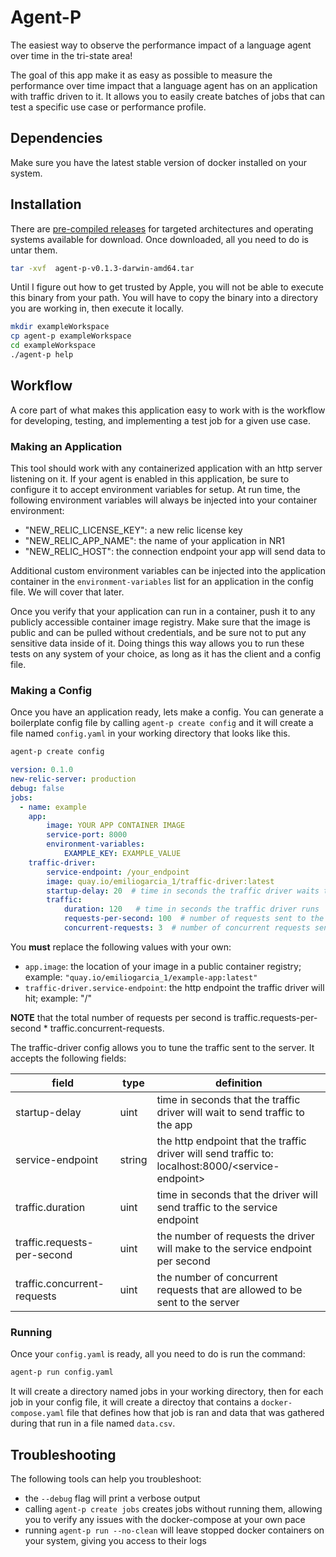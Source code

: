 # Agent-P

The easiest way to observe the performance impact of a language agent over time in the tri-state area!

The goal of this app make it as easy as possible to measure the performance over time impact that a language agent has on an application with traffic driven to it. It allows you to easily create batches of jobs that can test a specific use case or performance profile.

## Dependencies

Make sure you have the latest stable version of docker installed on your system.

## Installation

There are [pre-compiled releases](https://github.com/iamemilio/agent-p/releases) for targeted architectures and operating systems available for download. Once downloaded, all you need to do is untar them.

```sh
tar -xvf  agent-p-v0.1.3-darwin-amd64.tar
```

Until I figure out how to get trusted by Apple, you will not be able to execute this binary from your path. You will have to copy the binary into a directory you are working in, then execute it locally.

```sh
mkdir exampleWorkspace
cp agent-p exampleWorkspace
cd exampleWorkspace
./agent-p help
```

## Workflow

A core part of what makes this application easy to work with is the workflow for developing, testing, and implementing a test job for a given use case.

### Making an Application

This tool should work with any containerized application with an http server listening on it. If your agent is enabled in this application, be sure to configure it to accept environment variables for setup. At run time, the following environment variables will always be injected into your container environment:

- "NEW_RELIC_LICENSE_KEY": a new relic license key
- "NEW_RELIC_APP_NAME": the name of your application in NR1
- "NEW_RELIC_HOST": the connection endpoint your app will send data to

Additional custom environment variables can be injected into the application container in the `environment-variables` list for an application in the config file. We will cover that later.

Once you verify that your application can run in a container, push it to any publicly accessible container image registry. Make sure that the image is public and can be pulled without credentials, and be sure not to put any sensitive data inside of it. Doing things this way allows you to run these tests on any system of your choice, as long as it has the client and a config file. 

### Making a Config

Once you have an application ready, lets make a config. You can generate a boilerplate config file by calling `agent-p create config` and it will create a file named `config.yaml` in your working directory that looks like this.

```sh
agent-p create config
```

```yaml
version: 0.1.0
new-relic-server: production
debug: false
jobs:
  - name: example
    app:
        image: YOUR APP CONTAINER IMAGE
        service-port: 8000
        environment-variables:
            EXAMPLE_KEY: EXAMPLE_VALUE
    traffic-driver:
        service-endpoint: /your_endpoint
        image: quay.io/emiliogarcia_1/traffic-driver:latest
        startup-delay: 20  # time in seconds the traffic driver waits to send traffic to the application
        traffic:
            duration: 120   # time in seconds the traffic driver runs
            requests-per-second: 100  # number of requests sent to the server per second
            concurrent-requests: 3  # number of concurrent requests sent each time a request is sent
```

You **must** replace the following values with your own:
- `app.image`: the location of your image in a public container registry; example: `"quay.io/emiliogarcia_1/example-app:latest"`
- `traffic-driver.service-endpoint`: the http endpoint the traffic driver will hit; example: "/"

**NOTE** that the total number of requests per second is traffic.requests-per-second * traffic.concurrent-requests.

The traffic-driver config allows you to tune the traffic sent to the server. It accepts the following fields:

| field | type | definition |
| --- | --- | --- |
| startup-delay | uint | time in seconds that the traffic driver will wait to send traffic to the app |
| service-endpoint | string | the http endpoint that the traffic driver will send traffic to:  localhost:8000/\<service-endpoint\> |
| traffic.duration | uint | time in seconds that the driver will send traffic to the service endpoint |
| traffic.requests-per-second | uint | the number of requests the driver will make to the service endpoint per second |
| traffic.concurrent-requests | uint | the number of concurrent requests that are allowed to be sent to the server |

### Running

Once your `config.yaml` is ready, all you need to do is run the command:

```sh
agent-p run config.yaml
```

It will create a directory named jobs in your working directory, then for each job in your config file, it will create a directoy
that contains a `docker-compose.yaml` file that defines how that job is ran and data that was gathered during that run in a file named
`data.csv`.

## Troubleshooting

The following tools can help you troubleshoot:

- the `--debug` flag will print a verbose output
- calling `agent-p create jobs` creates jobs without running them, allowing you to verify any issues with the docker-compose at your own pace
- running `agent-p run --no-clean` will leave stopped docker containers on your system, giving you access to their logs
